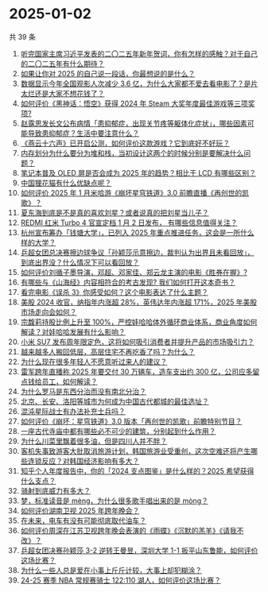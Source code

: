 # 2025-01-02

共 39 条

<!-- BEGIN ZHIHUVIDEO -->
<!-- 最后更新时间 Thu Jan 02 2025 04:12:18 GMT+0800 (China Standard Time) -->
1. [听完国家主席习近平发表的二〇二五年新年贺词，你有怎样的感触？对于自己的二〇二五年有什么期待？](https://www.zhihu.com/question/8372968343)
1. [如果让你对 2025 的自己说一段话，你最想说的是什么？](https://www.zhihu.com/question/7118888279)
1. [数据显示今年全国观影人次减少 3.6 亿，为什么大家都不爱去看电影了？是片太烂还是大家不想花钱了？](https://www.zhihu.com/question/7851676737)
1. [如何评价《黑神话：悟空》获得 2024 年 Steam 大奖年度最佳游戏等三项奖项?](https://www.zhihu.com/question/8415042525)
1. [赵露思发长文公布病情「患抑郁症，出现关节疼等躯体化症状」，哪些因素可能导致患抑郁症？生活中要注意什么？](https://www.zhihu.com/question/8443772978)
1. [《燕云十六声》已开启公测，如何评价这款游戏？它到底好不好玩？](https://www.zhihu.com/question/8262218482)
1. [内存划分为什么要分为堆和栈，当初设计这两个的时候分别是要解决什么问题？](https://www.zhihu.com/question/447017261)
1. [笔记本普及 OLED 屏是否会成为 2025 年的趋势？相比于 LCD 有哪些区别？](https://www.zhihu.com/question/6777441407)
1. [中国狸花猫有什么优缺点呢？](https://www.zhihu.com/question/49379992)
1. [如何评价 2025 年 1 月米哈游《崩坏星穹铁道》3.0 前瞻直播《再创世的凯歌》？](https://www.zhihu.com/question/8279257854)
1. [夏东海到底是不是真的喜欢刘星？或者说真的把刘星当儿子？](https://www.zhihu.com/question/306089407)
1. [REDMI 红米 Turbo 4 官宣定档 1 月 2 日发布， 有哪些信息值得关注？](https://www.zhihu.com/question/8251949863)
1. [杭州宣布筹办「钱塘大学」，已列入 2025 年重点推进任务，这会是一所什么样的大学？](https://www.zhihu.com/question/8277796965)
1. [乒超女团总决赛擦边球争议「孙颖莎示意擦边，裁判认为出界且未看回放」，到底出界没？什么情况下可以看回放？](https://www.zhihu.com/question/8438252530)
1. [如何评价刘循子墨导演，邓超、邓家佳、郑云龙主演的电影《胜券在握》?](https://www.zhihu.com/question/3479999978)
1. [有哪些与《山海经》内容相符合的考古发现? 我们如何打开这本奇书？](https://www.zhihu.com/question/7749320044)
1. [看完电影《误杀 3》你感受如何？这个电影表达了什么主题？](https://www.zhihu.com/question/8425496262)
1. [美股 2024 收官，纳指年内涨超 28%，英伟达年内涨超 171%，2025 年美股市场走向会如何？](https://www.zhihu.com/question/8416995106)
1. [宗馥莉持股比例上升至 100%，严控娃哈哈体外循环商业体系，商业角度如何解读？对娃哈哈发展有什么影响？](https://www.zhihu.com/question/7987651571)
1. [小米 SU7 发布周年限定色，这将如何吸引消费者并提升产品的市场吸引力？](https://www.zhihu.com/question/8287105910)
1. [越来越多人搬回低层，高层住宅不再吃香了吗？为什么？](https://www.zhihu.com/question/596217403)
1. [为什么现在很多年轻人不愿意听过来人的建议？](https://www.zhihu.com/question/531866239)
1. [雷军跨年直播称 2025 年要交付 30 万辆车，造车支出约 300 亿，公司应多留点钱给员工，如何解读？](https://www.zhihu.com/question/8416982206)
1. [为什么罗马是东西分治而没有南北分治？](https://www.zhihu.com/question/541912639)
1. [北京、长安、洛阳等城市为何成为中国古代都城的最佳选址？](https://www.zhihu.com/question/7820040328)
1. [混沌星际战士有办法补充士兵吗？](https://www.zhihu.com/question/279758738)
1. [如何评价《崩坏：星穹铁道》3.0 版本「再创世的凯歌」前瞻特别节目？](https://www.zhihu.com/question/8448954510)
1. [一座古代寺庙中都有哪些必不可少的建筑，分别起到什么作用？](https://www.zhihu.com/question/6026345399)
1. [为什么川菜里飘着很多油，但是四川人并不胖？](https://www.zhihu.com/question/56692782)
1. [客机失事致游客大批取消旅游计划，韩国旅游业受重创，这次空难还将产生哪些连锁反应？对韩国经济影响有多大？](https://www.zhihu.com/question/8251182483)
1. [知乎个人年度报告中，你的「2024 支点图鉴」是什么样的？2025 希望获得什么支点？](https://www.zhihu.com/question/7981842260)
1. [骑射到底威力有多大？](https://www.zhihu.com/question/318348789)
1. [梦，标准读音是 mèng，为什么很多歌手唱出来的是 mòng？](https://www.zhihu.com/question/513065666)
1. [如何评价湖南卫视 2025 年跨年晚会？](https://www.zhihu.com/question/8375061475)
1. [在未来，电车有没有可能彻底取代油车？](https://www.zhihu.com/question/4841070536)
1. [如何评价周深在江苏卫视跨年晚会表演的《雨蝶》《沉默的羔羊》《请我不改》？](https://www.zhihu.com/question/8380389566)
1. [乒超女团决赛孙颖莎 3-2 逆转王曼昱，深圳大学 1-1 扳平山东鲁能，如何评价这场比赛？](https://www.zhihu.com/question/8426015811)
1. [为什么一些人总是爱在小事上斤斤计较，大事上却犯糊涂？](https://www.zhihu.com/question/5721531259)
1. [24-25 赛季 NBA 常规赛骑士 122:110 湖人，如何评价这场比赛？](https://www.zhihu.com/question/8415288417)
<!-- END ZHIHUVIDEO -->
